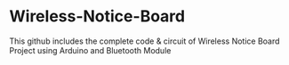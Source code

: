 # Wireless-Notice-Board
This github includes the complete code &amp; circuit of Wireless Notice Board Project using Arduino and Bluetooth Module
